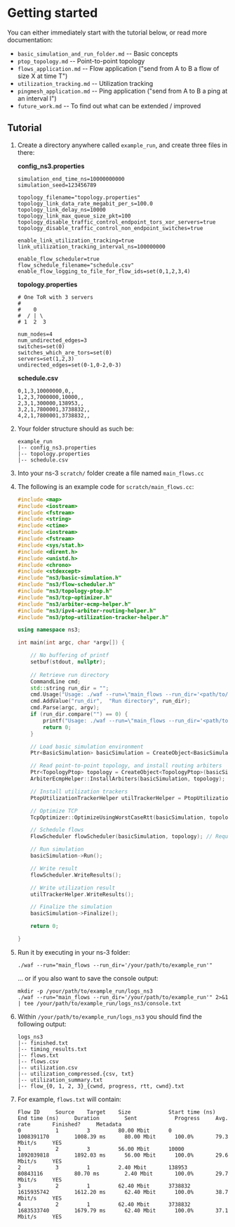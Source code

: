 # Getting started

You can either immediately start with the tutorial below, or read more documentation:

* `basic_simulation_and_run_folder.md` -- Basic concepts
* `ptop_topology.md` -- Point-to-point topology
* `flows_application.md` -- Flow application ("send from A to B a flow of size X at time T")
* `utilization_tracking.md` -- Utilization tracking
* `pingmesh_application.md` -- Ping application ("send from A to B a ping at an interval I")
* `future_work.md` -- To find out what can be extended / improved


## Tutorial

1. Create a directory anywhere called `example_run`, and create three files in there:

   **config_ns3.properties**
   
   ```
   simulation_end_time_ns=10000000000
   simulation_seed=123456789
   
   topology_filename="topology.properties"
   topology_link_data_rate_megabit_per_s=100.0
   topology_link_delay_ns=10000
   topology_link_max_queue_size_pkt=100
   topology_disable_traffic_control_endpoint_tors_xor_servers=true
   topology_disable_traffic_control_non_endpoint_switches=true
   
   enable_link_utilization_tracking=true
   link_utilization_tracking_interval_ns=100000000
   
   enable_flow_scheduler=true
   flow_schedule_filename="schedule.csv"
   enable_flow_logging_to_file_for_flow_ids=set(0,1,2,3,4)
   ```
   
   **topology.properties**
   
   ```
   # One ToR with 3 servers
   #
   #    0
   #  / | \
   # 1  2  3
   
   num_nodes=4
   num_undirected_edges=3
   switches=set(0)
   switches_which_are_tors=set(0)
   servers=set(1,2,3)
   undirected_edges=set(0-1,0-2,0-3)
   ```
   
   **schedule.csv**
   
   ```
   0,1,3,10000000,0,,
   1,2,3,7000000,10000,,
   2,3,1,300000,138953,,
   3,2,1,7800001,3738832,,
   4,2,1,7800001,3738832,,
   ```
   
2. Your folder structure should as such be:

   ```
   example_run
   |-- config_ns3.properties
   |-- topology.properties
   |-- schedule.csv
   ```

2. Into your ns-3 `scratch/` folder create a file named `main_flows.cc`

3. The following is an example code for `scratch/main_flows.cc`:

    ```c++
    #include <map>
    #include <iostream>
    #include <fstream>
    #include <string>
    #include <ctime>
    #include <iostream>
    #include <fstream>
    #include <sys/stat.h>
    #include <dirent.h>
    #include <unistd.h>
    #include <chrono>
    #include <stdexcept>
    #include "ns3/basic-simulation.h"
    #include "ns3/flow-scheduler.h"
    #include "ns3/topology-ptop.h"
    #include "ns3/tcp-optimizer.h"
    #include "ns3/arbiter-ecmp-helper.h"
    #include "ns3/ipv4-arbiter-routing-helper.h"
    #include "ns3/ptop-utilization-tracker-helper.h"
    
    using namespace ns3;
    
    int main(int argc, char *argv[]) {
    
        // No buffering of printf
        setbuf(stdout, nullptr);
        
        // Retrieve run directory
        CommandLine cmd;
        std::string run_dir = "";
        cmd.Usage("Usage: ./waf --run=\"main_flows --run_dir='<path/to/run/directory>'\"");
        cmd.AddValue("run_dir",  "Run directory", run_dir);
        cmd.Parse(argc, argv);
        if (run_dir.compare("") == 0) {
            printf("Usage: ./waf --run=\"main_flows --run_dir='<path/to/run/directory>'\"");
            return 0;
        }
    
        // Load basic simulation environment
        Ptr<BasicSimulation> basicSimulation = CreateObject<BasicSimulation>(run_dir);
    
        // Read point-to-point topology, and install routing arbiters
        Ptr<TopologyPtop> topology = CreateObject<TopologyPtop>(basicSimulation, Ipv4ArbiterRoutingHelper());
        ArbiterEcmpHelper::InstallArbiters(basicSimulation, topology);
    
        // Install utilization trackers
        PtopUtilizationTrackerHelper utilTrackerHelper = PtopUtilizationTrackerHelper(basicSimulation, topology);
    
        // Optimize TCP
        TcpOptimizer::OptimizeUsingWorstCaseRtt(basicSimulation, topology->GetWorstCaseRttEstimateNs());
    
        // Schedule flows
        FlowScheduler flowScheduler(basicSimulation, topology); // Requires flow_schedule_filename to be present in the configuration
    
        // Run simulation
        basicSimulation->Run();
    
        // Write result
        flowScheduler.WriteResults();
    
        // Write utilization result
        utilTrackerHelper.WriteResults();
    
        // Finalize the simulation
        basicSimulation->Finalize();
    
        return 0;
    
    }
    ```

4. Run it by executing in your ns-3 folder:

   ```
   ./waf --run="main_flows --run_dir='/your/path/to/example_run'"
   ```
   
   ... or if you also want to save the console output:
   
   ```
   mkdir -p /your/path/to/example_run/logs_ns3
   ./waf --run="main_flows --run_dir='/your/path/to/example_run'" 2>&1 | tee /your/path/to/example_run/logs_ns3/console.txt
   ```
   
5. Within `/your/path/to/example_run/logs_ns3` you should find the following output:

   ```
   logs_ns3
   |-- finished.txt
   |-- timing_results.txt
   |-- flows.txt
   |-- flows.csv
   |-- utilization.csv
   |-- utilization_compressed.{csv, txt}
   |-- utilization_summary.txt
   |-- flow_{0, 1, 2, 3}_{cwnd, progress, rtt, cwnd}.txt
   ```
   
6. For example, `flows.txt` will contain:

   ```
   Flow ID     Source    Target    Size            Start time (ns)   End time (ns)     Duration        Sent            Progress     Avg. rate       Finished?     Metadata
   0           1         3         80.00 Mbit      0                 1008391170        1008.39 ms      80.00 Mbit      100.0%       79.3 Mbit/s     YES           
   1           2         3         56.00 Mbit      10000             1892039818        1892.03 ms      56.00 Mbit      100.0%       29.6 Mbit/s     YES           
   2           3         1         2.40 Mbit       138953            80843116          80.70 ms        2.40 Mbit       100.0%       29.7 Mbit/s     YES           
   3           2         1         62.40 Mbit      3738832           1615935742        1612.20 ms      62.40 Mbit      100.0%       38.7 Mbit/s     YES           
   4           2         1         62.40 Mbit      3738832           1683533740        1679.79 ms      62.40 Mbit      100.0%       37.1 Mbit/s     YES           
   ```
